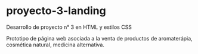# proyecto-3-landing
Desarrollo de proyecto n° 3 en HTML y estilos CSS

Prototipo de página web asociada a la venta de productos de aromaterápia, cosmética natural, medicina alternativa.
